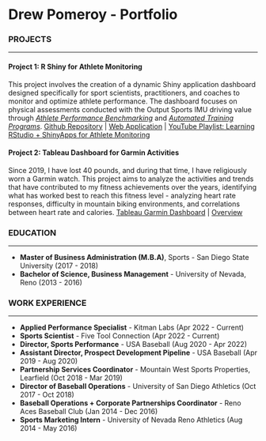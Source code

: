 # Drew Pomeroy - Portfolio

### PROJECTS
---
#### Project 1: R Shiny for Athlete Monitoring
This project involves the creation of a dynamic Shiny application dashboard designed specifically for sport scientists, practitioners, and coaches to monitor and optimize athlete performance. The dashboard focuses on physical assessments conducted with the Output Sports IMU driving value through <ins>*Athlete Performance Benchmarking*</ins> and <ins>*Automated Training Programs*</ins>. 
[Github Repository](https://github.com/dpom93/RShiny_for_athlete_monitoring/tree/main?tab=readme-ov-file) | [Web Application](https://dpomperformance.shinyapps.io/RWalkthrough/) | [YouTube Playlist: Learning RStudio + ShinyApps for Athlete Monitoring](https://www.youtube.com/playlist?list=PLnCoHDFUN2utbjuj24WKOYhclndRsXBmV)

#### Project 2: Tableau Dashboard for Garmin Activities
Since 2019, I have lost 40 pounds, and during that time, I have religiously worn a Garmin watch. This project aims to analyze the activities and trends that have contributed to my fitness achievements over the years, identifying what has worked best to reach this fitness level - analyzing heart rate responses, difficulty in mountain biking environments, and correlations between heart rate and calories.
[Tableau Garmin Dashboard](https://public.tableau.com/app/profile/drew.pomeroy/viz/GarminDashboardProject/Dashboard1) | [Overview](https://github.com/dpom93/garmin_tableau_project)

### EDUCATION
---
- **Master of Business Administration (M.B.A)**, Sports - San Diego State University (2017 - 2018)
- **Bachelor of Science, Business Management** - University of Nevada, Reno (2013 - 2016)

### WORK EXPERIENCE
---
- **Applied Performance Specialist** - Kitman Labs (Apr 2022 - Current)
- **Sports Scientist** - Five Tool Connection (Apr 2022 - Current)
- **Director, Sports Performance** - USA Baseball (Aug 2020 - Apr 2022)
- **Assistant Director, Prospect Development Pipeline** - USA Baseball (Apr 2019 - Aug 2020)
- **Partnership Services Coordinator** - Mountain West Sports Properties, Learfield (Oct 2018 - Mar 2019)
- **Director of Baseball Operations** - University of San Diego Athletics (Oct 2017 - Oct 2018)
- **Baseball Operations + Corporate Partnerships Coordinator** - Reno Aces Baseball Club (Jan 2014 - Dec 2016)
- **Sports Marketing Intern** - University of Nevada Reno Athletics (Aug 2014 - May 2016)
